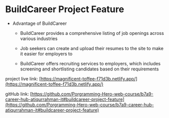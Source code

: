 # BuildCareer Project Feature 



* Advantage of BuildCareer
  * BuildCareer provides a comprehensive listing of job openings across various industries

  * Job seekers can create and upload their resumes to the site to make it easier for employers to

  * BuildCareer offers recruiting services to employers, which includes screening and shortlisting candidates based on their requirements


project live link: [https://magnificent-toffee-f71d3b.netlify.app/](https://magnificent-toffee-f71d3b.netlify.app/)
 

gitHub link: [https://github.com/Porgramming-Hero-web-course/b7a9-career-hub-atiqurrahman-it#buildcareer-project-feature](https://github.com/Porgramming-Hero-web-course/b7a9-career-hub-atiqurrahman-it#buildcareer-project-feature)




